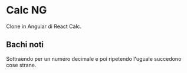 # Calc NG

Clone in Angular di React Calc.

## Bachi noti

Sottraendo per un numero decimale e poi ripetendo l'uguale succedono cose strane.